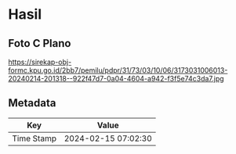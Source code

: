 # Hasil

## Foto C Plano

https://sirekap-obj-formc.kpu.go.id/2bb7/pemilu/pdpr/31/73/03/10/06/3173031006013-20240214-201318--922f47d7-0a04-4604-a942-f3f5e74c3da7.jpg


## Metadata

| Key        | Value               |
| ---------- | ------------------- |
| Time Stamp | 2024-02-15 07:02:30 |



